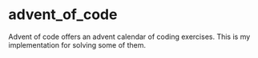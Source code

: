# advent_of_code
Advent of code offers an advent calendar of coding exercises. This is my implementation for solving some of them.
